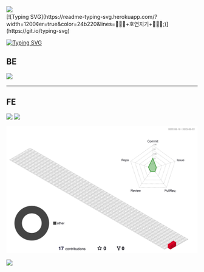 
<!--
**leeho2023/leeho2023** is a ✨ _special_ ✨ repository because its `README.md` (this file) appears on your GitHub profile.

Here are some ideas to get you started:

- 🔭 I’m currently working on ...
- 🌱 I’m currently learning ...
- 👯 I’m looking to collaborate on ...
- 🤔 I’m looking for help with ...
- 💬 Ask me about ...
- 📫 How to reach me: ...
- 😄 Pronouns: ...
- ⚡ Fun fact: ...
-->

<!--
![header](https://capsule-render.vercel.app/api?type=Rect&color=gradient&text=%20호연호현호연호현%20&height=300&fontSize=90&textBg=false)
-->

<!--
[![Typing SVG](https://readme-typing-svg.herokuapp.com/?width=1200&center=true&color=24b220&lines=🧑‍🤝‍🧑+호연지기+🧑‍🤝‍🧑;)](https://git.io/typing-svg)
-->

<div>
	<img src="https://capsule-render.vercel.app/api?type=waving&color=gradient&height=300&section=header&text=BFHy-Hh&fontSize=90" />
</div>

<div>
	[![Typing SVG](https://readme-typing-svg.herokuapp.com/?width=1200&center=true&color=24b220&lines=🧑‍🤝‍🧑+호연지기+🧑‍🤝‍🧑;)](https://git.io/typing-svg)
</div>

[![Typing SVG](https://readme-typing-svg.demolab.com?font=Fira+Code&size=30&duration=1500&pause=300&color=001BF7&width=435&lines=%F0%9F%A7%91%E2%80%8D%F0%9F%A4%9D%E2%80%8D%F0%9F%A7%91%EB%8B%B9%EC%8B%A0%EC%9D%98+%ED%98%B8%EC%97%B0%EC%A7%80%EA%B8%B0%F0%9F%A7%91%E2%80%8D%F0%9F%A4%9D%E2%80%8D%F0%9F%A7%91)](https://git.io/typing-svg)


## BE 
<div>
	<img src="https://img.shields.io/badge/Java-007396?style=flat&logo=Java&logoColor=white" />
</div>

<hr />

## FE
<div>
	<img src="https://img.shields.io/badge/HTML5-E34F26?style=flat&logo=HTML5&logoColor=white" />
	<img src="https://img.shields.io/badge/CSS3-1572B6?style=flat&logo=CSS3&logoColor=white" />
</div>

![](./profile-3d-contrib/profile-gitblock.svg)

<div>
	<img src="https://capsule-render.vercel.app/api?type=waving&color=BDBDC8&height=200&section=footer" />	
</div>


	


